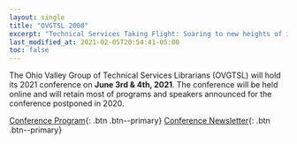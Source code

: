 ```yaml
---
layout: single
title: "OVGTSL 2008"
excerpt: "Technical Services Taking Flight: Soaring to new heights of innovation"
last_modified_at: 2021-02-05T20:54:41-05:00
toc: false
---
```


The Ohio Valley Group of Technical Services Librarians (OVGTSL) will hold its 2021 conference on **June 3rd & 4th, 2021**. The conference will be held online and will retain most of programs and speakers announced for the conference postponed in 2020.

[Conference Program](http://corescholar.libraries.wright.edu/ovgtsl/10/){: .btn .btn--primary}
[Conference Newsletter](http://corescholar.libraries.wright.edu/ovgtsl/11/){: .btn .btn--primary}
